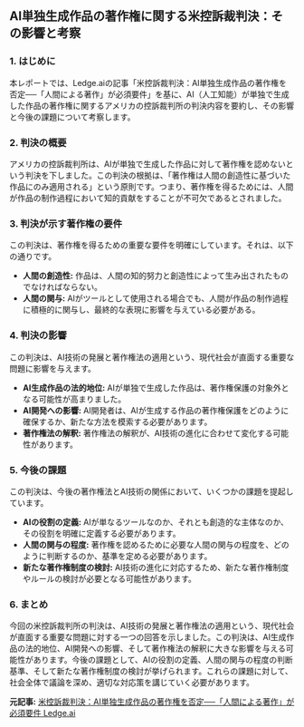 ## AI単独生成作品の著作権に関する米控訴裁判決：その影響と考察

### 1. はじめに

本レポートでは、Ledge.aiの記事「米控訴裁判決：AI単独生成作品の著作権を否定──「人間による著作」が必須要件」を基に、AI（人工知能）が単独で生成した作品の著作権に関するアメリカの控訴裁判所の判決内容を要約し、その影響と今後の課題について考察します。

### 2. 判決の概要

アメリカの控訴裁判所は、AIが単独で生成した作品に対して著作権を認めないという判決を下しました。この判決の根拠は、「著作権は人間の創造性に基づいた作品にのみ適用される」という原則です。つまり、著作権を得るためには、人間が作品の制作過程において知的貢献をすることが不可欠であるとされました。

### 3. 判決が示す著作権の要件

この判決は、著作権を得るための重要な要件を明確にしています。それは、以下の通りです。

* **人間の創造性:** 作品は、人間の知的努力と創造性によって生み出されたものでなければならない。
* **人間の関与:** AIがツールとして使用される場合でも、人間が作品の制作過程に積極的に関与し、最終的な表現に影響を与えている必要がある。

### 4. 判決の影響

この判決は、AI技術の発展と著作権法の適用という、現代社会が直面する重要な問題に影響を与えます。

* **AI生成作品の法的地位:** AIが単独で生成した作品は、著作権保護の対象外となる可能性が高まりました。
* **AI開発への影響:** AI開発者は、AIが生成する作品の著作権保護をどのように確保するか、新たな方法を模索する必要があります。
* **著作権法の解釈:** 著作権法の解釈が、AI技術の進化に合わせて変化する可能性があります。

### 5. 今後の課題

この判決は、今後の著作権法とAI技術の関係において、いくつかの課題を提起しています。

* **AIの役割の定義:** AIが単なるツールなのか、それとも創造的な主体なのか、その役割を明確に定義する必要があります。
* **人間の関与の程度:** 著作権を認めるために必要な人間の関与の程度を、どのように判断するのか、基準を定める必要があります。
* **新たな著作権制度の検討:** AI技術の進化に対応するため、新たな著作権制度やルールの検討が必要となる可能性があります。

### 6. まとめ

今回の米控訴裁判所の判決は、AI技術の発展と著作権法の適用という、現代社会が直面する重要な問題に対する一つの回答を示しました。この判決は、AI生成作品の法的地位、AI開発への影響、そして著作権法の解釈に大きな影響を与える可能性があります。今後の課題として、AIの役割の定義、人間の関与の程度の判断基準、そして新たな著作権制度の検討が挙げられます。これらの課題に対して、社会全体で議論を深め、適切な対応策を講じていく必要があります。


**元記事:** [米控訴裁判決：AI単独生成作品の著作権を否定──「人間による著作」が必須要件 Ledge.ai](https://ledge.ai/articles/ai_authorship_us_court_ruling)